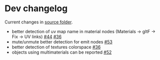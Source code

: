 # Dev changelog

Current changes in [source folder](https://github.com/Vinc3r/BlenderScripts/tree/master/nothing-is-3d).

- better detection of uv map name in material nodes (Materials -> gltF -> Fix -> UV links) [#44](https://github.com/Vinc3r/ReTiCo/issues/44) [#36](https://github.com/Vinc3r/ReTiCo/issues/36)
- mute/unmute better detection for emit nodes [#53](https://github.com/Vinc3r/ReTiCo/issues/53)
- better detection of textures colorspace [#36](https://github.com/Vinc3r/ReTiCo/issues/36)
- objects using multimaterials can be reported [#52](https://github.com/Vinc3r/ReTiCo/issues/52)
